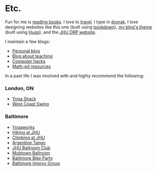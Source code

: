 # Etc.

<!-- [<img src="images/books.gif" width="250px" class="right" />](https://www.gocomics.com/sarahs-scribbles/2014/1/17) -->

Fun for me is [reading books]. I love to [travel]. I type in [dvorak].
I love designing websites like this one (built using [bookdown]), [my blog\'s theme]
(built using [Hugo]), and the [JHU DRP website].

I maintain a few blogs:

- [Personal blog]
- [Blog about teaching]
- [Computer hacks]
- [Math-ed resources]

In a past life I was involved with and highly recommend the following:

### London, ON

- [Yoga Shack]
- [West Coast Swing]

### Baltimore

- [Yogaworks]
- [Hiking at JHU]
- [Climbing at JHU]
- [Argentine Tango]
- [JHU Ballroom Club]
- [Mobtown Ballroom]
- [Baltimore Bike Party]
- [Baltimore Improv Group]

[my blog\'s theme]: https://github.com/apurvnakade/HugoTheme
[reading books]: https://apurvanakade.github.io/blog/notes/books/
[personal blog]: ./blog
[blog about teaching]: https://notleftasanexercise.wordpress.com/
[bookdown]: https://bookdown.org/
[hugo]: https://gohugo.io/
[jhu drp website]: http://www.math.jhu.edu/drp.html
[math-ed resources]: https://www.notion.so/Math-Wiki-01783c0807aa4fa18d7d28a7f724fcde
[computer hacks]: https://www.notion.so/Wiki-1b656cca9c964d79b932d4c76cc8ed7d
[travel]: https://drive.google.com/open?id=1wpCR64gzKc7Zp8V-FIn43ANMA6QULjMS&usp=sharing
[dvorak]: https://en.wikipedia.org/wiki/Dvorak_Simplified_Keyboard
[yoga shack]: https://www.yogashack.ca/
[west coast swing]: https://westcoastswinglondon.ca/
[yogaworks]: https://www.yogaworks.com/baltimore/
[hiking at jhu]: https://studentaffairs.jhu.edu/recreation/experiential-education/trips/
[climbing at jhu]: https://studentaffairs.jhu.edu/recreation/facilities/climbing-wall/
[argentine tango]: http://www.tangoestanoche.com/
[jhu ballroom club]: https://www.facebook.com/groups/jhuballroom/
[mobtown ballroom]: https://mobtownballroom.com/
[baltimore bike party]: https://baltimorebikeparty.com/
[baltimore improv group]: http://www.bigimprov.org/
